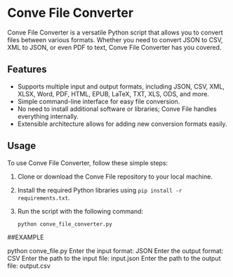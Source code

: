 # Conve File Converter

Conve File Converter is a versatile Python script that allows you to convert files between various formats. Whether you need to convert JSON to CSV, XML to JSON, or even PDF to text, Conve File Converter has you covered.

## Features

- Supports multiple input and output formats, including JSON, CSV, XML, XLSX, Word, PDF, HTML, EPUB, LaTeX, TXT, XLS, ODS, and more.
- Simple command-line interface for easy file conversion.
- No need to install additional software or libraries; Conve File  handles everything internally.
- Extensible architecture allows for adding new conversion formats easily.

## Usage

To use Conve File Converter, follow these simple steps:

1. Clone or download the Conve File  repository to your local machine.
2. Install the required Python libraries using `pip install -r requirements.txt`.
3. Run the script with the following command:

   ```shell
   python conve_file_converter.py
##EXAMPLE

python conve_file.py
Enter the input format: JSON
Enter the output format: CSV
Enter the path to the input file: input.json
Enter the path to the output file: output.csv
